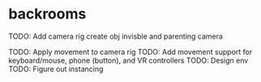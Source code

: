 # backrooms

TODO: Add camera rig create obj invisble and parenting camera

TODO: Apply movement to camera rig
TODO: Add movement support for keyboard/mouse, phone (button), and VR controllers
TODO: Design env
TODO: Figure out instancing
